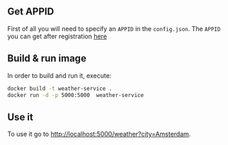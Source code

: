 
## Get APPID
First of all you will need to specify an `APPID` in the `config.json`. The `APPID` you can get after registration [here](https://openweathermap.org/forecast5)

## Build & run image
In order to build and run it, execute:

 ```bash
 docker build -t weather-service .
 docker run -d -p 5000:5000  weather-service
 ```

## Use it
 To use it go to [http://localhost:5000/weather?city=Amsterdam](http://localhost:5000/weather?city=Amsterdam).